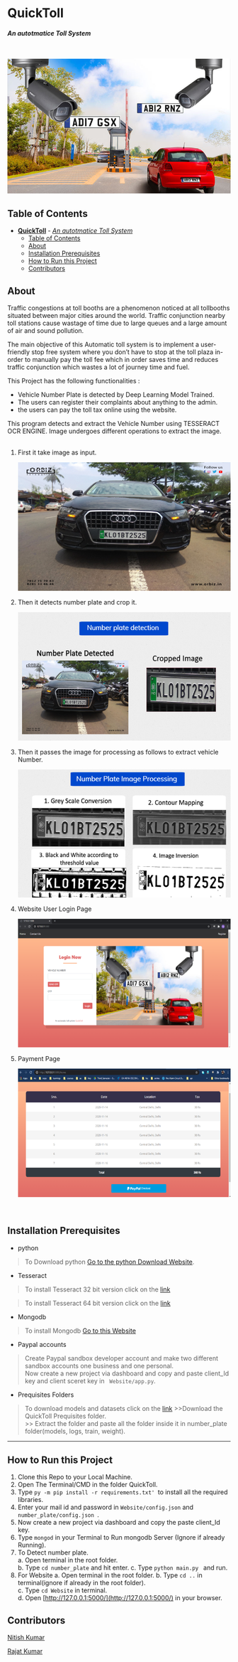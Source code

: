 # **QuickToll** 
#### *An autotmatice Toll System*  
   
</br>

![Toll System](Website/static/img/2.jpg)

## Table of Contents
- [**QuickToll**](#quicktoll)
      - [*An autotmatice Toll System*](#an-autotmatice-toll-system)
  - [Table of Contents](#table-of-contents)
  - [About](#about)
  - [Installation Prerequisites](#installation-prerequisites)
  - [How to Run this Project](#how-to-run-this-project)
  - [Contributors](#contributors)



## About
Traffic congestions at toll booths are a phenomenon noticed at all tollbooths situated between major cities around the world. Traffic conjunction nearby toll stations cause wastage of time due to large queues and a large amount of air and sound pollution. 

The main objective of this Automatic toll system is to implement a user-friendly stop free system where you don’t have to stop at the toll plaza in-order to manually pay the toll fee which in order saves time and reduces traffic conjunction which wastes a lot of journey time and fuel.

This Project has the following functionalities :

- Vehicle Number Plate is detected by Deep Learning Model Trained.
- The users  can register their  complaints about anything to the admin.
- the users  can pay the toll tax online using the website.

This program detects and extract the Vehicle Number using TESSERACT OCR ENGINE. Image undergoes different operations to extract the image.
</br>
</br>

1. First it take image as input.

    ![Sample image](assets/3.jpg)
    <br>

2. Then it detects number plate and crop it.

    ![Plate Detection](assets/1.png)
    <br>

3. Then it passes the image for processing as follows to extract vehicle Number.

    ![Number Plate Processing](assets/2.png)
    <br>

4. Website User Login Page

    ![Website Login Page](assets/4.png)
    <br>

5. Payment Page

    ![Website Payment Page](assets/5.png)
    <br>
</br>


## Installation Prerequisites
- python
>To Download python  [Go to the python Download Website](https://www.python.org/downloads/).

- Tesseract 
> To install Tesseract 32 bit version click on the [link](https://digi.bib.uni-mannheim.de/tesseract/tesseract-ocr-w32-setup-v5.0.0-alpha.20200328.exe)

> To install Tesseract 64 bit version click on the [link](https://digi.bib.uni-mannheim.de/tesseract/tesseract-ocr-w64-setup-v5.0.0-alpha.20200328.exe)
- Mongodb

> To install Mongodb [Go to this Website](https://docs.mongodb.com/manual/administration/install-community/)

- Paypal accounts
> Create Paypal sandbox developer account and make two different sandbox accounts one business and one personal.  
>  Now create a new project via dashboard and copy and paste client_Id key and client sceret key in ``` Website/app.py```.

- Prequisites Folders
> To download models and datasets click on the [link](https://drive.google.com/drive/folders/1Do0C_qO-JSEAD6Nw98XP3o8HJ21IagS2?usp=sharing)
    >>Download the QuickToll Prequisites folder.    
    >> Extract the folder and paste all the folder inside it in number_plate folder(models, logs, train, weight).

---

## How to Run this Project
1. Clone this Repo to your Local Machine.
2. Open The Terminal/CMD in the folder QuickToll.
3. Type ```py -m pip install -r requirements.txt' ```to install all the required libraries.
4. Enter your mail id and password in ```Website/config.json``` and ```number_plate/config.json ```.  
6. Now create a new project via dashboard and copy the paste client_Id key.
7. Type ```mongod``` in your Terminal to Run mongodb Server (Ignore if already Running).
8. To Detect number plate.  
    a. Open terminal in the root folder.  
    b. Type ``` cd number_plate ``` and hit enter.
    c. Type ``` python main.py  ``` and run.
9. For Website 
    a. Open terminal in the root folder. 
    b. Type ``` cd .. ``` in terminal(ignore if already in the root folder).  
    c. Type ``` cd Website ``` in terminal.  
    d. Open [http://127.0.0.1:5000/](http://127.0.0.1:5000/) in your browser.

## Contributors
[Nitish Kumar](https://github.com/Nitish9711)

[Rajat Kumar](https://github.com/Rajat10Kumar)

